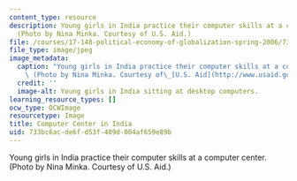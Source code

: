 ```yaml
---
content_type: resource
description: Young girls in India practice their computer skills at a computer center.
  (Photo by Nina Minka. Courtesy of U.S. Aid.)
file: /courses/17-148-political-economy-of-globalization-spring-2006/733bc6acde6fd53f409d004af659e89b_17-148s06-th.jpg
file_type: image/jpeg
image_metadata:
  caption: "Young girls in India practice their computer skills at a computer center.\
    \ (Photo by Nina Minka. Courtesy of\_[U.S. Aid](http://www.usaid.gov/).)"
  credit: ''
  image-alt: Young girls in India sitting at desktop computers.
learning_resource_types: []
ocw_type: OCWImage
resourcetype: Image
title: Computer Center in India
uid: 733bc6ac-de6f-d53f-409d-004af659e89b
---
```

Young girls in India practice their computer skills at a computer center. (Photo by Nina Minka. Courtesy of U.S. Aid.)